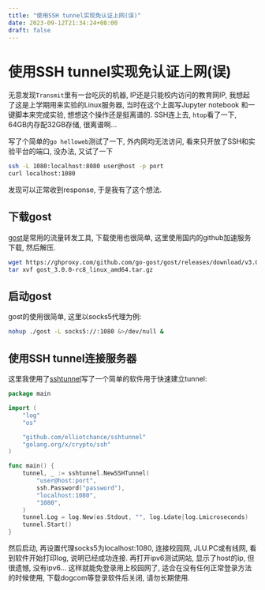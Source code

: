```yaml
---
title: "使用SSH tunnel实现免认证上网(误)"
date: 2023-09-12T21:34:24+08:00
draft: false
---
```


# 使用SSH tunnel实现免认证上网(误)

无意发现`Transmit`里有一台吃灰的机器, IP还是只能校内访问的教育网IP, 我想起了这是上学期用来实验的Linux服务器, 当时在这个上面写Jupyter notebook 和一键脚本来完成实验, 想想这个操作还是挺离谱的. SSH连上去, `htop`看了一下, 64GB内存配32GB存储, 很离谱啊...

写了个简单的`go helloweb`测试了一下, 外内网均无法访问, 看来只开放了SSH和实验平台的端口, 没办法, 又试了一下
```bash
ssh -L 1080:localhost:8080 user@host -p port
curl localhost:1080
```
发现可以正常收到response, 于是我有了这个想法.

## 下载gost

[gost](https://gost.run/)是常用的流量转发工具, 下载使用也很简单, 这里使用国内的github加速服务下载, 然后解压.
```bash
wget https://ghproxy.com/github.com/go-gost/gost/releases/download/v3.0.0-rc8/gost_3.0.0-rc8_linux_amd64.tar.gz
tar xvf gost_3.0.0-rc8_linux_amd64.tar.gz
```

## 启动gost

gost的使用很简单, 这里以socks5代理为例:
```bash
nohup ./gost -L socks5://:1080 &>/dev/null &
```

## 使用SSH tunnel连接服务器

这里我使用了[sshtunnel](https://github.com/elliotchance/sshtunnel)写了一个简单的软件用于快速建立tunnel:
```go
package main

import (
	"log"
	"os"

	"github.com/elliotchance/sshtunnel"
	"golang.org/x/crypto/ssh"
)

func main() {
	tunnel, _ := sshtunnel.NewSSHTunnel(
		"user@host:port",
		ssh.Password("password"),
		"localhost:1080",
		"1080",
	)
	tunnel.Log = log.New(os.Stdout, "", log.Ldate|log.Lmicroseconds)
	tunnel.Start()
}

```


然后启动, 再设置代理socks5为localhost:1080, 连接校园网, JLU.PC或有线网, 看到软件开始打印log, 说明已经成功连接. 再打开ipv6测试网站, 显示了host的ip, 但很遗憾, 没有ipv6... 这样就能免登录用上校园网了, 适合在没有任何正常登录方法的时候使用, 下载dogcom等登录软件后关闭, 请勿长期使用.